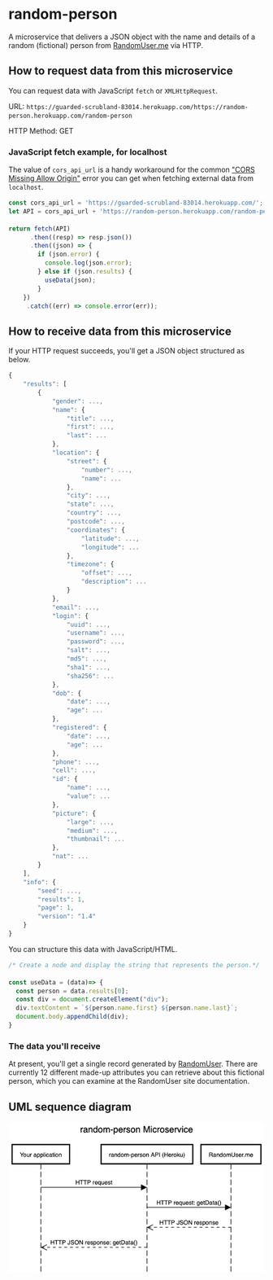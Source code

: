 # random-person

A microservice that delivers a JSON object with the name and details of a random (fictional) person from [RandomUser.me](http://RandomUser.me) via HTTP.

<!-- TODO You would include details like the URL, the HTTP method, the expected format of the request, the expected format of the response, what each field in the request means, what each field in the response means, whether the response would be sent as a HTTP callback to some URL provided in the request or as a response to the initial request, and so on. -->

## How to request data from this microservice
You can request data with JavaScript `fetch` or `XMLHttpRequest`.

URL: `https://guarded-scrubland-83014.herokuapp.com/https://random-person.herokuapp.com/random-person` 

HTTP Method: GET

### JavaScript fetch example, for localhost

The value of `cors_api_url` is a handy workaround for the common ["CORS Missing Allow Origin"](https://dev.to/imiebogodson/fixing-the-cors-error-by-hosting-your-own-proxy-on-heroku-3lcb) error you can get when fetching external data from `localhost`.

```js
const cors_api_url = 'https://guarded-scrubland-83014.herokuapp.com/';
let API = cors_api_url + 'https://random-person.herokuapp.com/random-person';

return fetch(API)
      .then((resp) => resp.json())
      .then((json) => {
        if (json.error) {
          console.log(json.error);
        } else if (json.results) {
          useData(json);
        }
    })
     .catch((err) => console.error(err));

```
## How to receive data from this microservice
If your HTTP request succeeds, you'll get a JSON object structured as below.

```js
{
	"results": [
		{
			"gender": ...,
			"name": {
				"title": ...,
				"first": ...,
				"last": ...
			},
			"location": {
				"street": {
					"number": ...,
					"name": ...
				},
				"city": ...,
				"state": ...,
				"country": ...,
				"postcode": ...,
				"coordinates": {
					"latitude": ...,
					"longitude": ...
				},
				"timezone": {
					"offset": ...,
					"description": ...
				}
			},
			"email": ...,
			"login": {
				"uuid": ...,
				"username": ...,
				"password": ...,
				"salt": ...,
				"md5": ...,
				"sha1": ...,
				"sha256": ...
			},
			"dob": {
				"date": ...,
				"age": ...
			},
			"registered": {
				"date": ...,
				"age": ...
			},
			"phone": ...,
			"cell": ...,
			"id": {
				"name": ...,
				"value": ...
			},
			"picture": {
				"large": ...,
				"medium": ...,
				"thumbnail": ...
			},
			"nat": ...
		}
	],
	"info": {
		"seed": ...,
		"results": 1,
		"page": 1,
		"version": "1.4"
	}
}

````
You can structure this data with JavaScript/HTML.


```js
/* Create a node and display the string that represents the person.*/

const useData = (data)=> {
  const person = data.results[0];
  const div = document.createElement("div");
  div.textContent = `${person.name.first} ${person.name.last}`;
  document.body.appendChild(div);
}

```
### The data you'll receive
At present, you'll get a single record generated by [RandomUser](https://randomuser.me/). There are currently 12 different made-up attributes you can retrieve about this fictional person, which you can examine at the RandomUser site documentation.

## UML sequence diagram
![UML](random-person.png)

<!-- ### Contributors
@mejarc -->